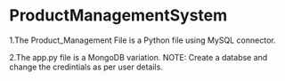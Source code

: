 # ProductManagementSystem

1.The Product_Management File is a Python file using MySQL connector.


2.The app.py file is a MongoDB variation.
NOTE: Create a databse and change the credintials as per user details.
